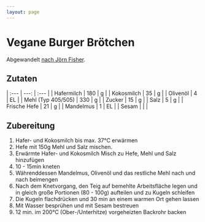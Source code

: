 ```yaml
---
layout: page
---
```


# Vegane Burger Brötchen
Abgewandelt [nach Jörn Fisher](http://www.chilis-grillen.de/grillrezepte/beilagen/die-perfekten-burger-buns-nach-joern-fischer).

## Zutaten

| :--- | ---: | :--- |
| Hafermilch | 180 | g |
| Kokosmilch | 35 | g |
| Olivenöl | 4 | EL |
| Mehl (Typ 405/505) | 330 | g |
| Zucker | 15 | g |
| Salz | 5 | g |
| Frische Hefe | 21 | g |
| Mandelmus | 1 | EL |
| Sesam | | |

## Zubereitung

1. Hafer- und Kokosmilch bis max. 37°C erwärmen
2. Hefe mit 150g Mehl und Salz mischen.
3. Erwärmte Hafer- und Kokosmilch Misch zu Hefe, Mehl und Salz hinzufügen
4. 10 - 15min kneten
5. Währenddessen Mandelmus, Olivenöl und das restliche Mehl nach und nach beimengen
6. Nach dem Knetvorgang, den Teig auf bemehlte Arbeitsfläche legen und in gleich große Portionen (80 - 100g) aufteilen und zu Kugeln schleifen
7. Die Kugeln flachdrücken und 30 min an einem warmen Ort gehen lassen
8. Mit Wasser besprühen und mit Sesam bestreuen
9. 12 min. im 200°C (Ober-/Unterhitze) vorgeheizten Backrohr backen